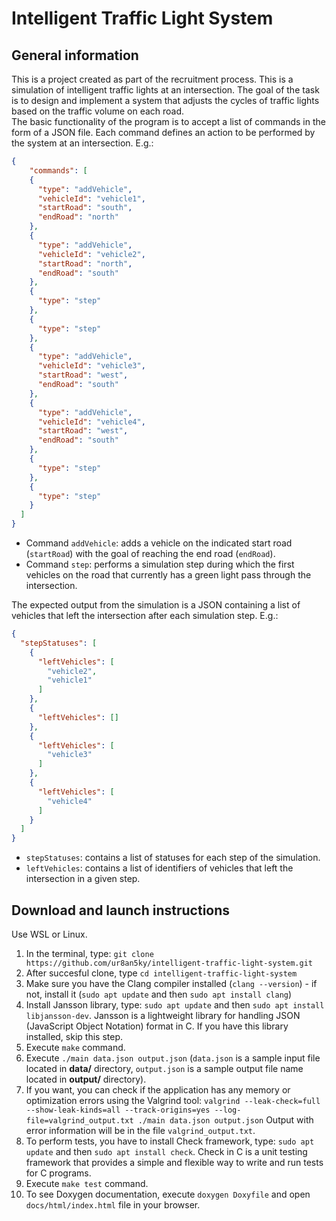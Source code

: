 # Intelligent Traffic Light System
## General information
This is a project created as part of the recruitment process. This is a simulation of intelligent traffic lights at an intersection. The goal of the task is to design and implement a system that adjusts the cycles of traffic lights based on the traffic volume on each road.  
The basic functionality of the program is to accept a list of commands in the form of a JSON file. Each command defines an action to be performed by the system at an intersection. E.g.:  
```json
{
    "commands": [
    {
      "type": "addVehicle",
      "vehicleId": "vehicle1",
      "startRoad": "south",
      "endRoad": "north"
    },
    {
      "type": "addVehicle",
      "vehicleId": "vehicle2",
      "startRoad": "north",
      "endRoad": "south"
    },
    {
      "type": "step"
    },
    {
      "type": "step"
    },
    {
      "type": "addVehicle",
      "vehicleId": "vehicle3",
      "startRoad": "west",
      "endRoad": "south"
    },
    {
      "type": "addVehicle",
      "vehicleId": "vehicle4",
      "startRoad": "west",
      "endRoad": "south"
    },
    {
      "type": "step"
    },
    {
      "type": "step"
    }
  ]
}
```
* Command `addVehicle`: adds a vehicle on the indicated start road (`startRoad`) with the goal of reaching the end road (`endRoad`).
* Command `step`: performs a simulation step during which the first vehicles on the road that currently has a green light pass through the intersection.

The expected output from the simulation is a JSON containing a list of vehicles that left the intersection after each simulation step. E.g.:  
```json
{
  "stepStatuses": [
    {
      "leftVehicles": [
        "vehicle2",
        "vehicle1"
      ]
    },
    {
      "leftVehicles": []
    },
    {
      "leftVehicles": [
        "vehicle3"
      ]
    },
    {
      "leftVehicles": [
        "vehicle4"
      ]
    }
  ]
}
```
* `stepStatuses`: contains a list of statuses for each step of the simulation.
* `leftVehicles`: contains a list of identifiers of vehicles that left the intersection in a given step.

## Download and launch instructions
Use WSL or Linux.
1. In the terminal, type: `git clone https://github.com/ur8an5ky/intelligent-traffic-light-system.git`
2. After succesful clone, type `cd intelligent-traffic-light-system`
3. Make sure you have the Clang compiler installed (`clang --version`) - if not, install it (`sudo apt update` and then `sudo apt install clang`)
4. Install Jansson library, type: `sudo apt update` and then `sudo apt install libjansson-dev`. Jansson is a lightweight library for handling JSON (JavaScript Object Notation) format in C. If you have this library installed, skip this step.
5. Execute `make` command.
6. Execute `./main data.json output.json` (`data.json` is a sample input file located in **data/** directory, `output.json` is a sample output file name located in **output/** directory).
7. If you want, you can check if the application has any memory or optimization errors using the Valgrind tool:
`valgrind --leak-check=full --show-leak-kinds=all --track-origins=yes --log-file=valgrind_output.txt ./main data.json output.json`
Output with error information will be in the file `valgrind_output.txt`.
8. To perform tests, you have to install Check framework, type: `sudo apt update` and then `sudo apt install check`. Check in C is a unit testing framework that provides a simple and flexible way to write and run tests for C programs.
9. Execute `make test` command.
10. To see Doxygen documentation, execute `doxygen Doxyfile` and open `docs/html/index.html` file in your browser.